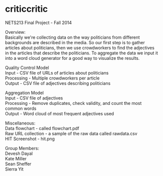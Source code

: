 criticcritic
============

NETS213 Final Project - Fall 2014

Overview:
<br>
Basically we're collecting data on the way politicians from different backgrounds are described in the media. So our first step is to gather articles about politicians, then we use crowdworkers to find the adjectives in the articles that describe the politicians. To aggregate the data we input it into a word cloud generator for a good way to visualize the results.

Quality Control Model
<br>
Input - CSV file of URLs of articles about politicians
<br>
Processing - Multiple crowdworkers per article
<br> 
Output - CSV file of adjectives describing politicians

Aggregation Model
<br>
Input - CSV file of adjectives
<br>
Processing - Remove duplicates, check validity, and count the most common words
<br>
Output - Word cloud of most frequent adjectives used

Miscellaneous:
<br>
Data flowchart - called flowchart.pdf
<br>
Raw URL collection - a sample of the raw data called rawdata.csv
<br>
HIT Screenshot - hit.png

Group Members:
<br>
Devesh Dayal
<br>
Kate Miller
<br>
Sean Sheffer
<br>
Sierra Yit
